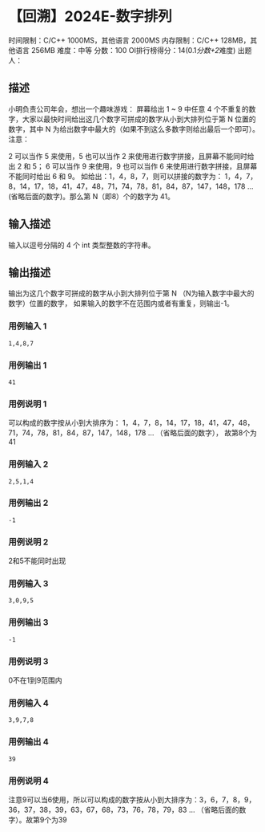 # 【回溯】2024E-数字排列
 
时间限制：C/C++ 1000MS，其他语言 2000MS
内存限制：C/C++ 128MB，其他语言 256MB
难度：中等
分数：100 OI排行榜得分：14(0.1*分数+2*难度)
出题人：

## 描述

小明负责公司年会，想出一个趣味游戏：
屏幕给出 1 ~ 9 中任意 4 个不重复的数字，大家以最快时间给出这几个数字可拼成的数字从小到大排列位于第 N 位置的数字，其中 N 为给出数字中最大的（如果不到这么多数字则给出最后一个即可）。
注意：

2 可以当作 5 来使用，5 也可以当作 2 来使用进行数字拼接，且屏幕不能同时给出 2 和 5；
6 可以当作 9 来使用，9 也可以当作 6 来使用进行数字拼接，且屏幕不能同时给出 6 和 9。
如给出：1，4，8，7，则可以拼接的数字为：
1，4，7，8，14，17，18，41，47，48，71，74，78，81，84，87，147，148，178 … (省略后面的数字)。那么第 N（即8）个的数字为 41。

## 输入描述

输入以逗号分隔的 4 个 int 类型整数的字符串。

## 输出描述

输出为这几个数字可拼成的数字从小到大排列位于第 N （N为输入数字中最大的数字）位置的数字，
如果输入的数字不在范围内或者有重复，则输出-1。

### 用例输入 1 
```
1,4,8,7
```
### 用例输出 1 
```
41
```
### 用例说明 1 

可以构成的数字按从小到大排序为：
1，4，7，8，14，17，18，41，47，48，71，74，78，81，84，87，147，148，178 … （省略后面的数字），
故第8个为41

### 用例输入 2 
```
2,5,1,4
```
### 用例输出 2 
```
-1
```
### 用例说明 2 

2和5不能同时出现

### 用例输入 3 
```
3,0,9,5
```
### 用例输出 3 
```
-1
```
### 用例说明 3 

0不在1到9范围内

### 用例输入 4 
```
3,9,7,8
```
### 用例输出 4 
```
39
```
### 用例说明 4 

注意9可以当6使用，所以可以构成的数字按从小到大排序为：3，6，7，8，9，36，37，38，39，63，67，68，73，76，78，79，83 … （省略后面的数字）。故第9个为39
